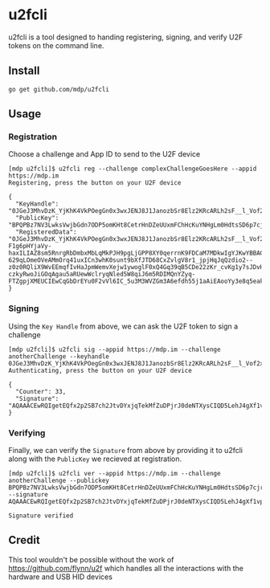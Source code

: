 # u2fcli

u2fcli is a tool designed to handing registering, signing, and verify U2F tokens on the command line.

## Install

`go get github.com/mdp/u2fcli`

## Usage


### Registration

Choose a challenge and App ID to send to the U2F device

```
[mdp u2fcli]$ u2fcli reg --challenge complexChallengeGoesHere --appid https://mdp.im
Registering, press the button on your U2F device

{
  "KeyHandle": "0JGeJ3MhvDzK_YjKhK4VkPOegGn0x3wxJENJ8J1JanozbSr8Elz2KRcARLh2sF__l_Vof2xiydPw6CEicpzs0A",
  "PublicKey": "BPQPBz7NV3LwksVwjbGdn7ODP5omKHt8CetrHnDZeUUxmFChHcKuYNHgLm0HdtsSD6p7cjrFZdb9mNOLg3huRcI",
  "RegisteredData": "0JGeJ3MhvDzK_YjKhK4VkPOegGn0x3wxJENJ8J1JanozbSr8Elz2KRcARLh2sF__l_Vof2xiydPw6CEicpzs0DCCAkQwggEuoAMCAQICBFVivqAwCwYJKoZIhvcNAQELMC4xLDAqBgNVBAMTI1l1YmljbyBVMkYgUm9vdCBDQSBTZXJpYWwgNDU3MjAwNjMxMCAXDTE0MDgwMTAwMDAwMFoYDzIwNTAwOTA0MDAwMDAwWjAqMSgwJgYDVQQDDB9ZdWJpY28gVTJGIEVFIFNlcmlhbCAxNDMyNTM0Njg4MFkwEwYHKoZIzj0CAQYIKoZIzj0DAQcDQgAESzMfdz2BRLmZXL5FhVF-F1g6pHYjaVy-haxILIAZ8sm5RnrgRbDmbxMbLqMkPJH9pgLjGPP8XY0qerrnK9FDCaM7MDkwIgYJKwYBBAGCxAoCBBUxLjMuNi4xLjQuMS40MTQ4Mi4xLjUwEwYLKwYBBAGC5RwCAQEEBAMCBSAwCwYJKoZIhvcNAQELA4IBAQCsFtmzbrazqbdtdZSzT1n09z7byf3rKTXra0Ucq_QdJdPnFhTXRyYEynKleOMj7bdgBGhfBefRub4F226UQPrFz8kypsr66FKZdy7bAnggIDzUFB0-629qLOmeOVeAMmOrq41uxICn3whK0sunt9bXfJTD68CxZvlgV8r1_jpjHqJqQzdio2--z0z0RQliX9WvEEmqfIvHaJpmWemvXejw1ywoglF0xQ4Gq39qB5CDe22zKr_cvKg1y7sJDvHw2Z4Iab_p5WdkxCMObAV3KbAQ3g7F-czkyRwoJiGOqAgau5aRUewWclryqNled5W8qiJ6m5RDIMQnYZyq-FTZgpjXMEUCIEwCqGbDrEYu0F2vVl6IC_5u3M3WVZGm3A6efdh55j1aAiEAooYy3e8q5eakgpXC8FPy0VdGphzV6sjbpuExuJdCqlk"
}
```

### Signing

Using the `Key Handle` from above, we can ask the U2F token to sign a challenge

```
[mdp u2fcli]$ u2fcli sig --appid https://mdp.im --challenge anotherChallenge --keyhandle 0JGeJ3MhvDzK_YjKhK4VkPOegGn0x3wxJENJ8J1JanozbSr8Elz2KRcARLh2sF__l_Vof2xiydPw6CEicpzs0A
Authenticating, press the button on your U2F device

{
  "Counter": 33,
  "Signature": "AQAAACEwRQIgetEQfx2p2SB7ch2JtvDYxjqTekMfZuDPjrJ0deNTXysCIQD5LehJ4gXf1vpJ37_XWefnSkRzwfwZ3Uffq7jWWTZYkw"
}
```

### Verifying

Finally, we can verify the `Signature` from above by providing it to u2fcli along with the `PublicKey` we recieved at registration.

```
[mdp u2fcli]$ u2fcli ver --appid https://mdp.im --challenge anotherChallenge --publickey BPQPBz7NV3LwksVwjbGdn7ODP5omKHt8CetrHnDZeUUxmFChHcKuYNHgLm0HdtsSD6p7cjrFZdb9mNOLg3huRcI --signature AQAAACEwRQIgetEQfx2p2SB7ch2JtvDYxjqTekMfZuDPjrJ0deNTXysCIQD5LehJ4gXf1vpJ37_XWefnSkRzwfwZ3Uffq7jWWTZYkw

Signature verified
```


## Credit

This tool wouldn't be possible without the work of https://github.com/flynn/u2f which
handles all the interactions with the hardware and USB HID devices

